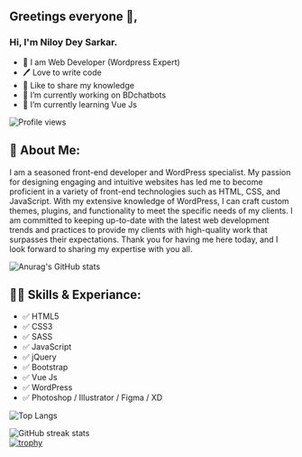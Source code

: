 ## Greetings everyone 👋, 
### Hi, I'm Niloy Dey Sarkar.

- 👑 I am Web Developer (Wordpress Expert)
- 🖊️ Love to write code
- 🎤 Like to share my knowledge
- 🔭 I’m currently working on BDchatbots 
- 🌱 I’m currently learning Vue Js 

![Profile views](https://gpvc.arturio.dev/niloydey9)  

## 🚀 About Me:
I am a seasoned front-end developer and WordPress specialist. My passion for designing engaging and intuitive websites has led me to become proficient in a variety of front-end technologies such as HTML, CSS, and JavaScript. With my extensive knowledge of WordPress, I can craft custom themes, plugins, and functionality to meet the specific needs of my clients. I am committed to keeping up-to-date with the latest web development trends and practices to provide my clients with high-quality work that surpasses their expectations. Thank you for having me here today, and I look forward to sharing my expertise with you all.

![Anurag's GitHub stats](https://github-readme-stats.vercel.app/api?username=niloydey9&theme=light&show_icons=true)

## 👨‍💻 Skills & Experiance:
- ✅ HTML5 
- ✅ CSS3 
- ✅ SASS
- ✅ JavaScript
- ✅ jQuery
- ✅ Bootstrap
- ✅ Vue Js
- ✅ WordPress
- ✅ Photoshop / Illustrator / Figma / XD

![Top Langs](https://github-readme-stats.vercel.app/api/top-langs/?username=niloydey9)


![GitHub streak stats](https://streak-stats.demolab.com/?user=niloydey9)  
[![trophy](https://github-profile-trophy.vercel.app/?username=niloydey9)](https://github.com/ryo-ma/github-profile-trophy)



